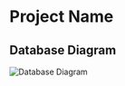 # Project Name

## Database Diagram
![Database Diagram](/PlP_Database_Groupassign/image/Untitled%20Diagram.jpg)
